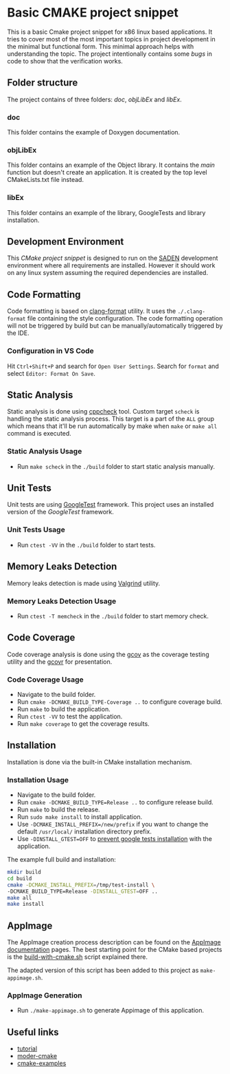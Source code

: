 # Basic CMAKE project snippet

This is a basic Cmake project snippet for x86 linux based applications.
It tries to cover most of the most important
topics in project development in the minimal but functional form. This minimal
approach helps with understanding the topic.
The project intentionally contains some *bugs* in code to show that the
verification works.

## Folder structure

The project contains of three folders: *doc*, *objLibEx* and *libEx*.

### doc

This folder contains the example of Doxygen documentation.

### objLibEx

This folder contains an example of the Object library. It contains the *main*
function but doesn't create an application. It is created by the top level
CMakeLists.txt file instead.

### libEx

This folder contains an example of the library, GoogleTests and library
installation.

## Development Environment

This *CMake project snippet* is designed to run on the
[SADEN](https://github.com/psugrg/saden) development environment where all
requirements are installed. However it should work on any linux system assuming
the required dependencies are installed.

## Code Formatting

Code formatting is based on
[clang-format](https://clang.llvm.org/docs/ClangFormatStyleOptions.html)
utility. It uses the `./.clang-format` file containing the style configuration.
The code formatting operation will not be triggered by build but can
be manually/automatically triggered by the IDE.

### Configuration in VS Code

Hit `Ctrl+Shift+P` and search for `Open User Settings`.
Search for `format` and select `Editor: Format On Save`.

## Static Analysis

Static analysis is done using [cppcheck](https://github.com/danmar/cppcheck)
tool. Custom target `scheck` is handling the static analysis process. This
target is a part of the `ALL` group which means that it'll be run automatically
by make when `make` or `make all` command is executed.

### Static Analysis Usage

- Run `make scheck` in the `./build` folder to start static analysis manually.

## Unit Tests

Unit tests are using [GoogleTest](https://github.com/google/googletest)
framework. This project uses an installed version of the *GoogleTest* framework.

### Unit Tests Usage

- Run `ctest -VV` in the `./build` folder to start tests.

## Memory Leaks Detection

Memory leaks detection is made using [Valgrind](https://valgrind.org/) utility.

### Memory Leaks Detection Usage

- Run `ctest -T memcheck` in the `./build` folder to start memory check.

## Code Coverage

Code coverage analysis is done using the
[gcov](https://gcc.gnu.org/onlinedocs/gcc/Gcov.html) as the coverage testing
utility and the [gcovr](https://github.com/gcovr/gcovr) for presentation.

### Code Coverage Usage

- Navigate to the build folder.
- Run `cmake -DCMAKE_BUILD_TYPE-Coverage ..` to configure coverage build.
- Run `make` to build the application.
- Run `ctest -VV` to test the application.
- Run `make coverage` to get the coverage results.

## Installation

Installation is done via the built-in CMake installation mechanism.

### Installation Usage

- Navigate to the build folder.
- Run `cmake -DCMAKE_BUILD_TYPE=Release ..` to configure release build.
- Run `make` to build the release.
- Run `sudo make install` to install application.
- Use `-DCMAKE_INSTALL_PREFIX=/new/prefix` if you want to change the default
`/usr/local/` installation directory prefix.
- Use `-DINSTALL_GTEST=OFF` to
[prevent google tests installation](https://github.com/google/googletest/issues/2829)
with the application.

The example full build and installation:

```bash
mkdir build
cd build
cmake -DCMAKE_INSTALL_PREFIX=/tmp/test-install \
-DCMAKE_BUILD_TYPE=Release -DINSTALL_GTEST=OFF ..
make all
make install
```

## AppImage

The AppImage creation process description can be found on the
[AppImage documentation](https://docs.appimage.org/packaging-guide/index.html)
pages. The best starting point for the CMake based projects is the
[build-with-cmake.sh](https://docs.appimage.org/packaging-guide/from-source/native-binaries.html#id2)
script explained there.

The adapted version of this script has been added to this project as
`make-appimage.sh`.

### AppImage Generation

- Run `./make-appimage.sh` to generate Appimage of this application.

## Useful links

- [tutorial](https://cmake.org/cmake/help/latest/guide/tutorial/index.html)
- [moder-cmake](https://cliutils.gitlab.io/modern-cmake/)
- [cmake-examples](https://github.com/ttroy50/cmake-examples)

